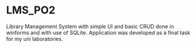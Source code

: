 # LMS_PO2

Library Management System with simple UI and basic CRUD done in winforms and with use of SQLite.
Application was developed as a final task for my uni laboratories.
